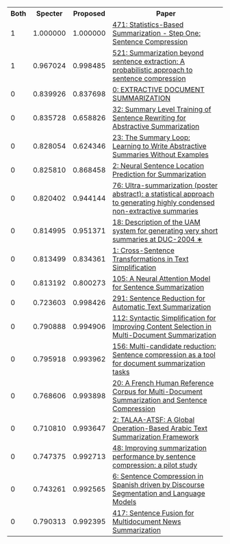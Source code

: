<html><table><tr>
<th>Both</th>
<th>Specter</th>
<th>Proposed</th>
<th>Paper</th>
</tr>
<tr>
<td>1</td>
<td>1.000000</td>
<td>1.000000</td>
<td><a href="https://www.semanticscholar.org/paper/25f51f4132626a645924b3c8b3edcbdcc35c48a3">471: Statistics-Based Summarization - Step One: Sentence Compression</a></td>
</tr>
<tr>
<td>1</td>
<td>0.967024</td>
<td>0.998485</td>
<td><a href="https://www.semanticscholar.org/paper/fa07fa673d8c908e91d22c4566572a72548ccee9">521: Summarization beyond sentence extraction: A probabilistic approach to sentence compression</a></td>
</tr>
<tr>
<td>0</td>
<td>0.839926</td>
<td>0.837698</td>
<td><a href="https://www.semanticscholar.org/paper/b515e3e14ea5de615831c75238ec61d9ab545ba7">0: EXTRACTIVE DOCUMENT SUMMARIZATION</a></td>
</tr>
<tr>
<td>0</td>
<td>0.835728</td>
<td>0.658826</td>
<td><a href="https://www.semanticscholar.org/paper/5cebe6d3f70663d19f0d92154cad86c2d58a649c">32: Summary Level Training of Sentence Rewriting for Abstractive Summarization</a></td>
</tr>
<tr>
<td>0</td>
<td>0.828054</td>
<td>0.624346</td>
<td><a href="https://www.semanticscholar.org/paper/ed32242d76f0f52e3eace19b0314868f1d868b89">23: The Summary Loop: Learning to Write Abstractive Summaries Without Examples</a></td>
</tr>
<tr>
<td>0</td>
<td>0.825810</td>
<td>0.868458</td>
<td><a href="https://www.semanticscholar.org/paper/d442889917cf546fb9f54a28dda6db8754af9296">2: Neural Sentence Location Prediction for Summarization</a></td>
</tr>
<tr>
<td>0</td>
<td>0.820402</td>
<td>0.944144</td>
<td><a href="https://www.semanticscholar.org/paper/8b43d11ca01316f0e96c07f6481b6b3a04a78040">76: Ultra-summarization (poster abstract): a statistical approach to generating highly condensed non-extractive summaries</a></td>
</tr>
<tr>
<td>0</td>
<td>0.814995</td>
<td>0.951371</td>
<td><a href="https://www.semanticscholar.org/paper/7d63a367501c640f468a12c908b93fc63deebe24">18: Description of the UAM system for generating very short summaries at DUC-2004 ∗</a></td>
</tr>
<tr>
<td>0</td>
<td>0.813499</td>
<td>0.834361</td>
<td><a href="https://www.semanticscholar.org/paper/72b8431703196f156bf707ce0209e7637ccd079b">1: Cross-Sentence Transformations in Text Simplification</a></td>
</tr>
<tr>
<td>0</td>
<td>0.813192</td>
<td>0.800273</td>
<td><a href="https://www.semanticscholar.org/paper/7be07436db9ad6f7aaf859aded74767e7d7e308d">105: A Neural Attention Model for Sentence Summarization</a></td>
</tr>
<tr>
<td>0</td>
<td>0.723603</td>
<td>0.998426</td>
<td><a href="https://www.semanticscholar.org/paper/5f9623a2959117dc05f2af3b961fd035a3f22d41">291: Sentence Reduction for Automatic Text Summarization</a></td>
</tr>
<tr>
<td>0</td>
<td>0.790888</td>
<td>0.994906</td>
<td><a href="https://www.semanticscholar.org/paper/0d8e3db6fcd99313773fcaa16074f2cc76ce1fef">112: Syntactic Simplification for Improving Content Selection in Multi-Document Summarization</a></td>
</tr>
<tr>
<td>0</td>
<td>0.795918</td>
<td>0.993962</td>
<td><a href="https://www.semanticscholar.org/paper/f9ad221c2627e2b0d16edfa05e65656447e00b77">156: Multi-candidate reduction: Sentence compression as a tool for document summarization tasks</a></td>
</tr>
<tr>
<td>0</td>
<td>0.768606</td>
<td>0.993898</td>
<td><a href="https://www.semanticscholar.org/paper/013846a1e7ef8e4733496a6260096b70bd259f0e">20: A French Human Reference Corpus for Multi-Document Summarization and Sentence Compression</a></td>
</tr>
<tr>
<td>0</td>
<td>0.710810</td>
<td>0.993647</td>
<td><a href="https://www.semanticscholar.org/paper/3ced0fc0279e7acaebe1e9a28bc1b2067a9fa85e">2: TALAA-ATSF: A Global Operation-Based Arabic Text Summarization Framework</a></td>
</tr>
<tr>
<td>0</td>
<td>0.747375</td>
<td>0.992713</td>
<td><a href="https://www.semanticscholar.org/paper/a1bb253577724d26ebb3fdf1774423e90c0ffcf1">48: Improving summarization performance by sentence compression: a pilot study</a></td>
</tr>
<tr>
<td>0</td>
<td>0.743261</td>
<td>0.992565</td>
<td><a href="https://www.semanticscholar.org/paper/729d81ea218388a228d91a81baef45fead5b5294">6: Sentence Compression in Spanish driven by Discourse Segmentation and Language Models</a></td>
</tr>
<tr>
<td>0</td>
<td>0.790313</td>
<td>0.992395</td>
<td><a href="https://www.semanticscholar.org/paper/21a7b165b2e09cfc166bbbc69fef0732d6d99d5c">417: Sentence Fusion for Multidocument News Summarization</a></td>
</tr>
</table></html>
